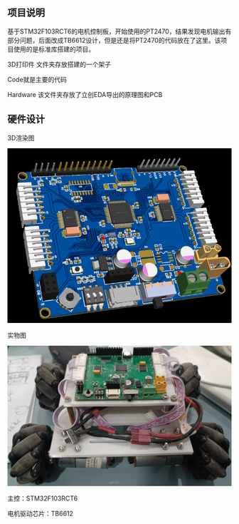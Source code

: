 ## 项目说明

基于STM32F103RCT6的电机控制板，开始使用的PT2470，结果发现电机输出有部分问题，后面改成TB6612设计，但是还是将PT2470的代码放在了这里。该项目使用的是标准库搭建的项目。

3D打印件 文件夹存放搭建的一个架子

Code就是主要的代码

Hardware 该文件夹存放了立创EDA导出的原理图和PCB

## 硬件设计

3D渲染图

![image-20240809113221529](.\img\readme\image-20240809113221529.png)

实物图

![image-20240809113044950](.\img\readme\image-20240809113044950.png)

主控：STM32F103RCT6

电机驱动芯片：TB6612

